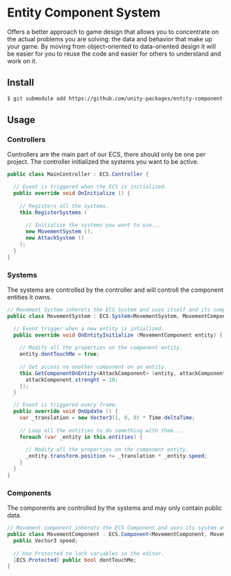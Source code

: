 # Entity Component System

Offers a better approach to game design that allows you to concentrate on the actual problems you are solving: the data and behavior that make up your game. By moving from object-oriented to data-oriented design it will be easier for you to reuse the code and easier for others to understand and work on it.

## Install

```sh
$ git submodule add https://github.com/unity-packages/entity-component-system Assets/packages/entity-component-system
```

## Usage

### Controllers
Controllers are the main part of our ECS, there should only be one per project. The controller initialized the systems you want to be active.

```cs
public class MainController : ECS.Controller {

  // Event is triggered when the ECS is initialized.
  public override void OnInitialize () {
  
    // Registers all the systems.
    this.RegisterSystems (
    
      // Initialize the systems you want to use...
      new MovementSystem (),
      new AttackSystem ()
    );
  }
}
```

### Systems
The systems are controlled by the controller and will controll the component entities it owns.

```cs
// Movement System inherets the ECS System and uses itself and its component as generics.
public class MovementSystem : ECS.System<MovementSystem, MovementComponent> {

  // Event trigger when a new entity is intialized.
  public override void OnEntityInitialize (MovementComponent entity) {
    
    // Modify all the properties on the component entity.
    entity.dontTouchMe = true;
    
    // Get access no another component on an entity.
    this.GetComponentOnEntity<AttackComponent> (entity, attackComponent => {
      attackComponent.strenght = 10;
    });
  }

  // Event is triggered every frame.
  public override void OnUpdate () {
    var _translation = new Vector3(1, 0, 0) * Time.deltaTime;
    
    // Loop all the entities to do something with them...
    foreach (var _entity in this.entities) {
    
      // Modify all the properties on the component entity.
      _entity.transform.position += _translation * _entity.speed;
    }
  }
}
```

### Components
The components are controlled by the systems and may only contain public data.

```cs
// Movement component inherets the ECS Component and uses its system and itself as generics.
public class MovementComponent : ECS.Component<MovementComponent, MovementSystem> {
  public Vector3 speed;
  
  // Use Protected to lock variables in the editor.
  [ECS.Protected] public bool dontTouchMe;
}
```
 
